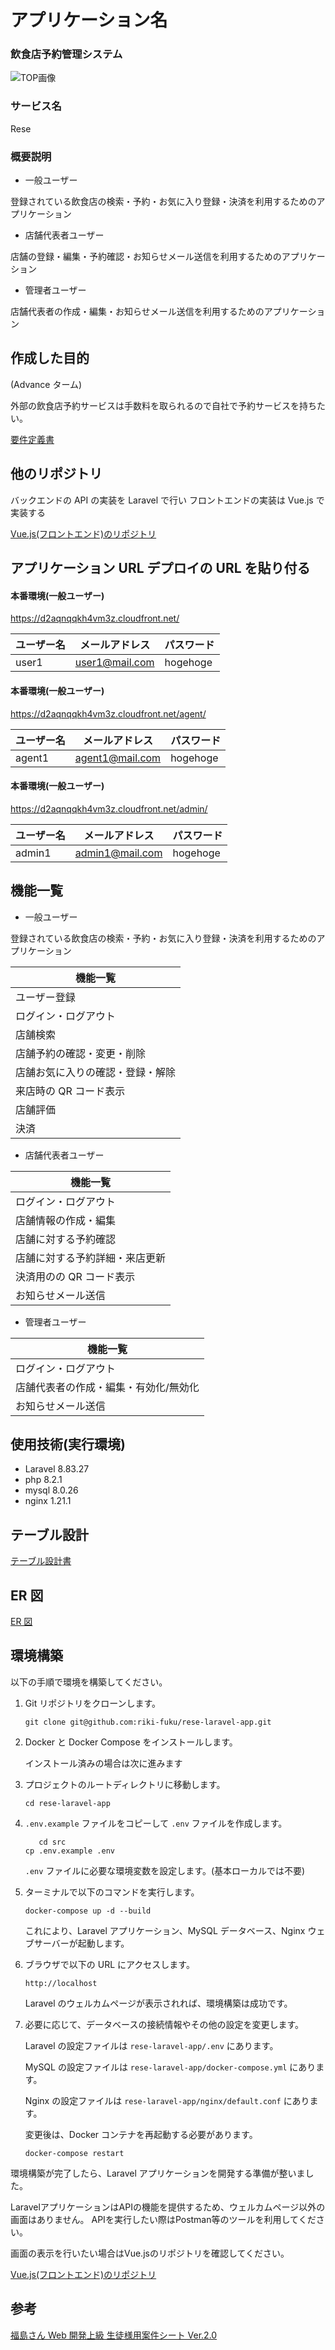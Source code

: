 # アプリケーション名

### 飲食店予約管理システム

![TOP画像](src/public/images/top_image.jpg "top")

### サービス名

Rese

### 概要説明

-  一般ユーザー

登録されている飲食店の検索・予約・お気に入り登録・決済を利用するためのアプリケーション

-  店舗代表者ユーザー

店舗の登録・編集・予約確認・お知らせメール送信を利用するためのアプリケーション

-  管理者ユーザー

店舗代表者の作成・編集・お知らせメール送信を利用するためのアプリケーション

## 作成した目的

(Advance ターム)

外部の飲食店予約サービスは手数料を取られるので自社で予約サービスを持ちたい。

[要件定義書](https://docs.google.com/spreadsheets/d/1IF4y5eBm6zgM_64wsPAc_UwLsdiPoZTR2HceWD0icgg/edit#gid=509071084)

## 他のリポジトリ

バックエンドの API の実装を Laravel で行い
フロントエンドの実装は Vue.js で実装する

[Vue.js(フロントエンド)のリポジトリ](https://github.com/riki-fuku/rese-vue-app)

## アプリケーション URL デプロイの URL を貼り付る

#### 本番環境(一般ユーザー)

https://d2aqnqqkh4vm3z.cloudfront.net/

| ユーザー名 | メールアドレス | パスワード |
| --- | --- | --- |
| user1 | user1@mail.com | hogehoge |

#### 本番環境(一般ユーザー)

https://d2aqnqqkh4vm3z.cloudfront.net/agent/

| ユーザー名 | メールアドレス | パスワード |
| --- | --- | --- |
| agent1 | agent1@mail.com | hogehoge |

#### 本番環境(一般ユーザー)

https://d2aqnqqkh4vm3z.cloudfront.net/admin/

| ユーザー名 | メールアドレス | パスワード |
| --- | --- | --- |
| admin1 | admin1@mail.com | hogehoge |

## 機能一覧

-  一般ユーザー

登録されている飲食店の検索・予約・お気に入り登録・決済を利用するためのアプリケーション

| 機能一覧 |
| --- |
| ユーザー登録 |
| ログイン・ログアウト |
| 店舗検索 |
| 店舗予約の確認・変更・削除 |
| 店舗お気に入りの確認・登録・解除 |
| 来店時の QR コード表示 |
| 店舗評価 |
| 決済 |

-  店舗代表者ユーザー

| 機能一覧 |
| --- |
| ログイン・ログアウト |
| 店舗情報の作成・編集 |
| 店舗に対する予約確認 |
| 店舗に対する予約詳細・来店更新 |
| 決済用のの QR コード表示 |
| お知らせメール送信 |
-  管理者ユーザー

| 機能一覧 |
| --- |
| ログイン・ログアウト |
| 店舗代表者の作成・編集・有効化/無効化 |
| お知らせメール送信 |

## 使用技術(実行環境)

-   Laravel 8.83.27
-   php 8.2.1
-   mysql 8.0.26
-   nginx 1.21.1

## テーブル設計

[テーブル設計書](https://docs.google.com/spreadsheets/d/1IF4y5eBm6zgM_64wsPAc_UwLsdiPoZTR2HceWD0icgg/edit#gid=1635115377)

## ER 図

[ER 図](https://docs.google.com/spreadsheets/d/1IF4y5eBm6zgM_64wsPAc_UwLsdiPoZTR2HceWD0icgg/edit#gid=320603785)

## 環境構築

以下の手順で環境を構築してください。

1. Git リポジトリをクローンします。

   ```
   git clone git@github.com:riki-fuku/rese-laravel-app.git
   ```

2. Docker と Docker Compose をインストールします。

   インストール済みの場合は次に進みます

3. プロジェクトのルートディレクトリに移動します。

   ```
   cd rese-laravel-app
   ```

4. `.env.example` ファイルをコピーして `.env` ファイルを作成します。

   ```
      cd src
   cp .env.example .env
   ```

   `.env` ファイルに必要な環境変数を設定します。(基本ローカルでは不要)

5. ターミナルで以下のコマンドを実行します。

   ```
   docker-compose up -d --build
   ```

   これにより、Laravel アプリケーション、MySQL データベース、Nginx ウェブサーバーが起動します。

6. ブラウザで以下の URL にアクセスします。

   ```
   http://localhost
   ```

   Laravel のウェルカムページが表示されれば、環境構築は成功です。

7. 必要に応じて、データベースの接続情報やその他の設定を変更します。

   Laravel の設定ファイルは `rese-laravel-app/.env` にあります。

   MySQL の設定ファイルは `rese-laravel-app/docker-compose.yml` にあります。

   Nginx の設定ファイルは `rese-laravel-app/nginx/default.conf` にあります。

   変更後は、Docker コンテナを再起動する必要があります。

   ```
   docker-compose restart
   ```

環境構築が完了したら、Laravel アプリケーションを開発する準備が整いました。

LaravelアプリケーションはAPIの機能を提供するため、ウェルカムページ以外の画面はありません。
APIを実行したい際はPostman等のツールを利用してください。

画面の表示を行いたい場合はVue.jsのリポジトリを確認してください。

[Vue.js(フロントエンド)のリポジトリ](https://github.com/riki-fuku/rese-vue-app)

## 参考

[福島さん Web 開発上級 生徒様用案件シート Ver.2.0](https://docs.google.com/spreadsheets/d/1IF4y5eBm6zgM_64wsPAc_UwLsdiPoZTR2HceWD0icgg/edit#gid=935968078)
